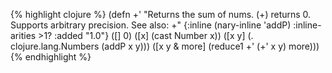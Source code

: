 {% highlight clojure %}
(defn +'
  "Returns the sum of nums. (+) returns 0. Supports arbitrary precision.
  See also: +"
  {:inline (nary-inline 'addP)
   :inline-arities >1?
   :added "1.0"}
  ([] 0)
  ([x] (cast Number x))
  ([x y] (. clojure.lang.Numbers (addP x y)))
  ([x y & more]
   (reduce1 +' (+' x y) more)))
{% endhighlight %}
